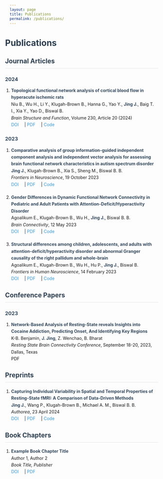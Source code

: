 ```yaml
---
layout: page
title: Publications
permalink: /publications/
---
```


# Publications

## Journal Articles

### 2024
1. **Topological functional network analysis of cortical blood flow in hyperacute ischemic rats**  
   Niu B., Wu H., Li Y., Klugah-Brown B., Hanna G., Yao Y., **Jing J.**, Baig T. I., Xia Y., Yao D., Biswal B.  
   *Brain Structure and Function*, Volume 230, Article 20 (2024)  
   [DOI](https://doi.org/10.1007/s00429-024-02864-7) | [PDF](pdf/BSF_2024.pdf) | [Code](https://github.com/jjneuro/bsf-2024)

### 2023
1. **Comparative analysis of group information-guided independent component analysis and independent vector analysis for assessing brain functional network characteristics in autism spectrum disorder**  
   **Jing J.**, Klugah-Brown B., Xia S., Sheng M., Biswal B. B.  
   *Frontiers in Neuroscience*, 19 October 2023  
   [DOI](https://doi.org/10.3389/fnins.2023.1252732) | [PDF](pdf/FN_2023.pdf) | [Code](https://github.com/jjneuro/fn-2023)

2. **Gender Differences in Dynamic Functional Network Connectivity in Pediatric and Adult Patients with Attention-Deficit/Hyperactivity Disorder**  
   Agoalikum E., Klugah-Brown B., Wu H., **Jing J.**, Biswal B. B.  
   *Brain Connectivity*, 12 May 2023  
   [DOI](https://doi.org/10.1089/brain.2022.0069) | [PDF](pdf/BC_2023.pdf) | [Code](https://github.com/jjneuro/bc-2023)

3. **Structural differences among children, adolescents, and adults with attention-deficit/hyperactivity disorder and abnormal Granger causality of the right pallidum and whole-brain**  
   Agoalikum E., Klugah-Brown B., Wu H., Hu P., **Jing J.**, Biswal B.  
   *Frontiers in Human Neuroscience*, 14 February 2023  
   [DOI](https://doi.org/10.3389/fnhum.2023.1076873) | [PDF](pdf/FHN_2023.pdf) | [Code](https://github.com/jjneuro/fhn-2023)

## Conference Papers

### 2023
1. **Network-Based Analysis of Resting-State reveals Insights into Cocaine Addiction, Predicting Onset, And Identifying Key Regions**  
   K-B. Benjamin, **J. Jing**, Z. Wenchao, B. Bharat  
   *Resting State Brain Connectivity Conference*, September 18-20, 2023, Dallas, Texas  
   PDF

## Preprints
1. **Capturing Individual Variability in Spatial and Temporal Properties of Resting-State fMRI: A Comparison of Data-Driven Methods**  
   **Jing J.**, Wang P., Klugah-Brown B., Michael A. M., Biswal B. B.  
   *Authorea*, 23 April 2024  
   [DOI](https://doi.org/10.22541/au.171386376.60613225/v1) | [PDF](pdf/Authorea_2024.pdf) | [Code](https://github.com/jjneuro/authorea-2024)

## Book Chapters

1. **Example Book Chapter Title**  
   Author 1, Author 2  
   *Book Title, Publisher*  
   [DOI](https://doi.org/) | [PDF](pdf/chapter1.pdf)

<style>
.page-content {
    max-width: 800px;
    margin: 0 auto;
    padding: 20px;
}

h1, h2, h3 {
    color: #2c3e50;
}

h2 {
    border-bottom: 2px solid #eee;
    padding-bottom: 10px;
    margin-top: 30px;
}

h3 {
    margin-top: 25px;
    color: #34495e;
}

ol {
    padding-left: 20px;
}

li {
    margin-bottom: 20px;
    line-height: 1.6;
}

strong {
    color: #34495e;
}

a {
    color: #3498db;
    text-decoration: none;
    margin-right: 15px;
}

a:hover {
    text-decoration: underline;
}

.publication-links {
    margin-top: 5px;
    font-size: 0.9em;
}
</style> 